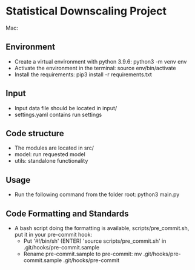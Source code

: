 # Statistical Downscaling Project

Mac:
## Environment 
* Create a virtual environment with python 3.9.6: python3 -m venv env
* Activate the environment in the terminal: source env/bin/activate 
* Install the requirements: pip3 install -r requirements.txt 

## Input 
* Input data file should be located in input/ 
* settings.yaml contains run settings 

## Code structure 
* The modules are located in src/ 
* model: run requested model 
* utils: standalone functionality

## Usage 
* Run the following command from the folder root: python3 main.py 

## Code Formatting and Standards
* A bash script doing the formatting is available, scripts/pre_commit.sh, put it in your pre-commit hook: 
    * Put '#!/bin/sh' (ENTER) 'source scripts/pre_commit.sh' in .git/hooks/pre-commit.sample
    * Rename pre-commit.sample to pre-commit: mv .git/hooks/pre-commit.sample .git/hooks/pre-commit
